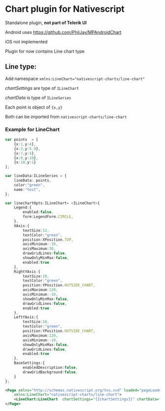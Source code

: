 # Chart plugin for Nativescript
Standalone plugin, **not part of Telerik UI**

Android uses https://github.com/PhilJay/MPAndroidChart

iOS not implemented

Plugin for now contains Line chart type

## Line type:

Add namespace `xmlns:LineChart="nativescript-charts/line-chart"` 

*chartSettings* are type of `ILineChart`

*chartData* is type of `ILineSeries`

Each point is object of `{x,y}`

Both can be imported from `nativescript-charts/line-chart` 

### Example for LineChart

```typescript
var points  = [
    {x:1,y:4},
    {x:3,y:5.9},
    {x:7,y:4},
    {x:8,y:10},
    {x:10,y:1}
];

var lineData:ILineSeries = {
    lineData: points,
    color:"green",
    name:"test",  
};

var linechartOpts:ILineChart= <ILineChart>{
    Legend:{
        enabled:false,
        form:LegendForm.CIRCLE,
    },
    XAxis:{
        textSize:12,
        textColor:"green",
        position:XPosition.TOP,
        axisMinimum:-30,
        axisMaximum:30,
        drawGridLines:false,
        showOnlyMinMax:false,
        enabled:true
    },
    RightYAxis:{
        textSize:10,
        textColor:"green",
        position:YPosition.OUTSIDE_CHART,
        axisMaximum:120,
        axisMinimum:-10,
        showOnlyMinMax:false,
        drawGridLines:false,
        enabled:true
    },
    LeftYAxis:{
        textSize:10,
        textColor:"green",
        position:YPosition.OUTSIDE_CHART,
        axisMaximum:120,
        axisMinimum:-10,
        showOnlyMinMax:false,
        drawGridLines:false,
        enabled:true
    },
    BaseSettings:{
        enabledDescription:false,
        drawGridBackground:false,
    }
};
```

```xml
<Page xmlns="http://schemas.nativescript.org/tns.xsd" loaded="pageLoaded" 
    xmlns:LineChart="nativescript-charts/line-chart">
    <LineChart:LineChart  chartSettings="{{chartSettings}}" chartData="{{chartData}}"/>
</Page>
```